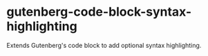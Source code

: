 # gutenberg-code-block-syntax-highlighting
Extends Gutenberg's code block to add optional syntax highlighting.
